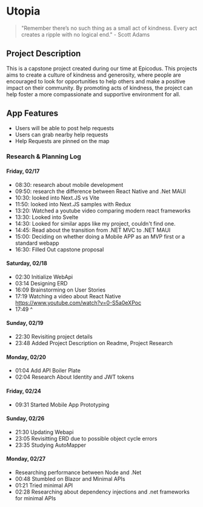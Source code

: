 
# Utopia

> "Remember there’s no such thing as a small act of kindness. Every act creates a ripple with no logical end." - Scott Adams

## Project Description

This is a capstone project created during our time at Epicodus. This projects aims to create a culture of kindness and generosity, where people are encouraged to look for opportunities to help others and make a positive impact on their community. By promoting acts of kindness, the project can help foster a more compassionate and supportive environment for all.

## App Features

* Users will be able to post help requests
* Users can grab nearby help requests
* Help Requests are pinned on the map

### Research & Planning Log
#### Friday, 02/17

* 08:30: research about mobile development
* 09:50: research the difference between React Native and .Net MAUI
* 10:30: looked into Next.JS vs Vite
* 11:50: looked into Next.JS samples with Redux
* 13:20: Watched a youtube video comparing modern react frameworks
* 13:30: Looked into Svelte
* 14:30: Looked for similar apps like my project, couldn't find one.
* 14:45: Read about the transition from .NET MVC to .NET MAUI
* 15:00: Deciding on whether doing a Mobile APP as an MVP first or a standard webapp
* 16:30: Filled Out capstone proposal


#### Saturday, 02/18

* 02:30 Initialize WebApi
* 03:14 Designing ERD
* 16:09 Brainstorming on User Stories
* 17:19 Watching a video about React Native https://www.youtube.com/watch?v=0-S5a0eXPoc
* 17:49 ^

#### Sunday, 02/19

* 22:30 Revisiting project details
* 23:48 Added Project Description on Readme, Project Research

#### Monday, 02/20

* 01:04 Add API Boiler Plate
* 02:04 Research About Identity and JWT tokens

#### Friday, 02/24

* 09:31 Started Mobile App Prototyping

#### Sunday, 02/26

* 21:30 Updating Webapi
* 23:05 Revisitting ERD due to possible object cycle errors
* 23:35 Studying AutoMapper

#### Monday, 02/27

* Researching performance between Node and .Net
* 00:48 Stumbled on Blazor and Minimal APIs
* 01:21 Tried minimal API
* 02:28 Researching about dependency injections and .net frameworks for minimal APIs